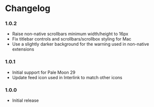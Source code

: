 # Changelog

### 1.0.2
- Raise non-native scrollbars minimum width/height to 16px
- Fix titlebar controls and scrollbars/scrollbox styling for Mac
- Use a slightly darker background for the warning used in non-native extensions

### 1.0.1
- Initial support for Pale Moon 29
- Update feed icon used in Interlink to match other icons

### 1.0.0
- Initial release